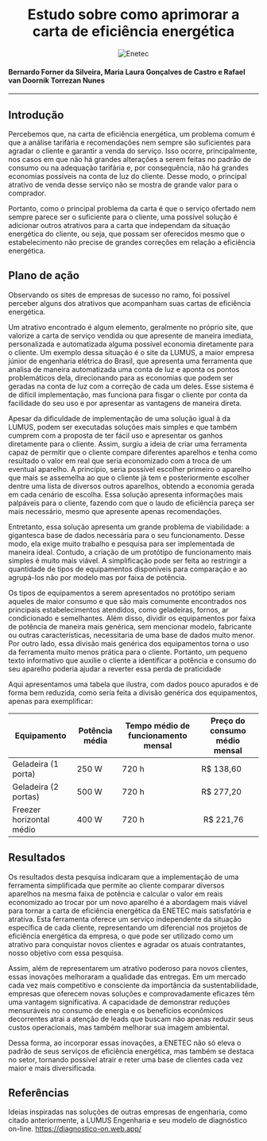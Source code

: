 <h1 align="center"> Estudo sobre como aprimorar a carta de eficiência energética </h1>

<div align="center">
<img src="https://enetec.unb.br/wp-content/uploads/2019/11/ENETEC.png" alt =Enetec Consultoria">
</div>


#### Bernardo Forner da Silveira, Maria Laura Gonçalves de Castro e Rafael van Doornik Torrezan Nunes

---


## Introdução
Percebemos que, na carta de eficiência energética, um problema comum é que a análise tarifária e recomendações nem sempre são suficientes para agradar o cliente e garantir a venda do serviço. Isso ocorre, principalmente, nos casos em que não há grandes alterações a serem feitas no padrão de consumo ou na adequação tarifária e, por consequência, não há grandes economias possíveis na conta de luz do cliente. Desse modo, o principal atrativo de venda desse serviço não se mostra de grande valor para o comprador.

Portanto, como o principal problema da carta é que o serviço ofertado nem sempre parece ser o suficiente para o cliente, uma possível solução é adicionar outros atrativos para a carta que independam da situação energética do cliente, ou seja, que possam ser oferecidos mesmo que o estabelecimento não precise de grandes correções em relação a eficiência energética. 



## Plano de ação

Observando os sites de empresas de sucesso no ramo, foi possível perceber alguns dos atrativos que acompanham suas cartas de eficiência energética.

Um atrativo encontrado é algum elemento, geralmente no próprio site, que valorize a carta de serviço vendida ou que apresente de maneira imediata, personalizada e automatizada alguma possível economia diretamente para o cliente. Um exemplo dessa situação é o site da LUMUS, a maior empresa júnior de engenharia elétrica do Brasil, que apresenta uma ferramenta que analisa de maneira automatizada uma conta de luz e aponta os pontos problemáticos dela, direcionando para as economias que podem ser geradas na conta de luz com a correção de cada um deles. Esse sistema é de difícil implementação, mas funciona para fisgar o cliente por conta da facilidade do seu uso e por apresentar as vantagens de maneira direta.

Apesar da dificuldade de implementação de uma solução igual à da LUMUS, podem ser executadas soluções mais simples e que também cumprem com a proposta de ter fácil uso e apresentar os ganhos diretamente para o cliente. Assim, surgiu a ideia de criar uma ferramenta capaz de permitir que o cliente compare diferentes aparelhos e tenha como resultado o valor em real que seria economizado com a troca de um eventual aparelho. A princípio, seria possível escolher primeiro o aparelho que mais se assemelha ao que o cliente já tem e posteriormente escolher dentre uma lista de diversos outros aparelhos, obtendo a economia gerada em cada cenário de escolha. Essa solução apresenta informações mais palpáveis para o cliente, fazendo com que o laudo de eficiência pareça ser mais necessário, mesmo que apresente apenas recomendações.

Entretanto, essa solução apresenta um grande problema de viabilidade: a gigantesca base de dados necessária para o seu funcionamento. Desse modo, ela exige muito trabalho e pesquisa para ser implementada de maneira ideal. Contudo, a criação de um protótipo de funcionamento mais simples é muito mais viável. A simplificação pode ser feita ao restringir a quantidade de tipos de equipamentos disponíveis para comparação e ao agrupá-los não por modelo mas por faixa de potência.

Os tipos de equipamentos a serem apresentados no protótipo seriam aqueles de maior consumo e que são mais comumente encontrados nos principais estabelecimentos atendidos, como geladeiras, fornos, ar condicionado e semelhantes. Além disso, dividir os equipamentos por faixa de potência de maneira mais genérica, sem mencionar modelo, fabricante ou outras características, necessitaria de uma base de dados muito menor. Por outro lado, essa divisão mais genérica dos equipamentos torna o uso da ferramenta muito menos prática para o cliente. Portanto, um pequeno texto informativo que auxilie o cliente a identificar a potência e consumo do seu aparelho poderia ajudar a reverter essa perda de praticidade

Aqui apresentamos uma tabela que ilustra, com dados pouco apurados e de forma bem reduzida, como seria feita a divisão genérica dos equipamentos, apenas para exemplificar:

|Equipamento  | Potência média | Tempo médio de funcionamento mensal| Preço do consumo médio mensal |
|-----------|----------|----------|----------|
|Geladeira (1 porta) | 250 W | 720 h | R$ 138,60 |
|Geladeira (2 portas) | 500 W | 720 h| R$ 277,20 |
| Freezer horizontal médio | 400 W |720 h | R$ 221,76


## Resultados

Os resultados desta pesquisa indicaram que a implementação de uma ferramenta simplificada que permite ao cliente comparar diversos aparelhos na mesma faixa de potência e calcular o valor em reais economizado ao trocar por um novo aparelho é a abordagem mais viável para tornar a carta de eficiência energética da ENETEC mais satisfatória e atrativa. Esta ferramenta oferece um serviço independente da situação específica de cada cliente, representando um diferencial nos projetos de eficiência energética da empresa, o que pode ser utilizado como um atrativo para conquistar novos clientes e agradar os atuais contratantes, nosso objetivo com essa pesquisa. 

Assim, além de representarem um atrativo poderoso para novos clientes, essas inovações melhoraram a qualidade das entregas. Em um mercado cada vez mais competitivo e consciente da importância da sustentabilidade, empresas que oferecem novas soluções e comprovadamente eficazes têm uma vantagem significativa. A capacidade de demonstrar reduções mensuráveis no consumo de energia e os benefícios econômicos decorrentes atrai a atenção de leads que buscam não apenas reduzir seus custos operacionais, mas também melhorar sua imagem ambiental.

Dessa forma, ao incorporar essas inovações, a ENETEC não só eleva o padrão de seus serviços de eficiência energética, mas também se destaca no setor, tornando possível atrair e reter uma base de clientes cada vez maior e mais diversificada.  

## Referências

Ideias inspiradas nas soluções de outras empresas de engenharia, como citado anteriormente, a LUMUS Engenharia e seu modelo de diagnóstico on-line.
https://diagnostico-on.web.app/ 